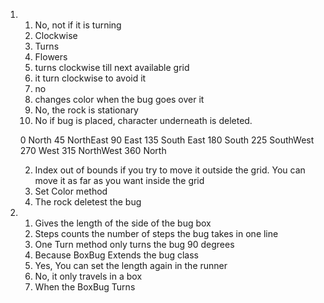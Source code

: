 1.
    1. No, not if it is turning
    2. Clockwise
    3. Turns
    4. Flowers
    5. turns clockwise till next available grid
    6. it turn clockwise to avoid it
    7. no
    8. changes color when the bug goes over it
    9. No, the rock is stationary
    10. No if bug is placed, character underneath is deleted.

    0 North
    45 NorthEast
    90 East
    135 South East
    180 South
    225 SouthWest
    270 West
    315 NorthWest
    360 North

    2. Index out of bounds if you try to move it outside the grid. You can move it as far as you want inside the grid
    3. Set Color method
    4. The rock deletest the bug
2.
    1. Gives the length of the side of the bug box
    2. Steps counts the number of steps the bug takes in one line
    3. One Turn method only turns the bug 90 degrees
    4. Because BoxBug Extends the bug class
    5. Yes, You can set the length again in the runner
    6. No, it only travels in a box
    7. When the BoxBug Turns